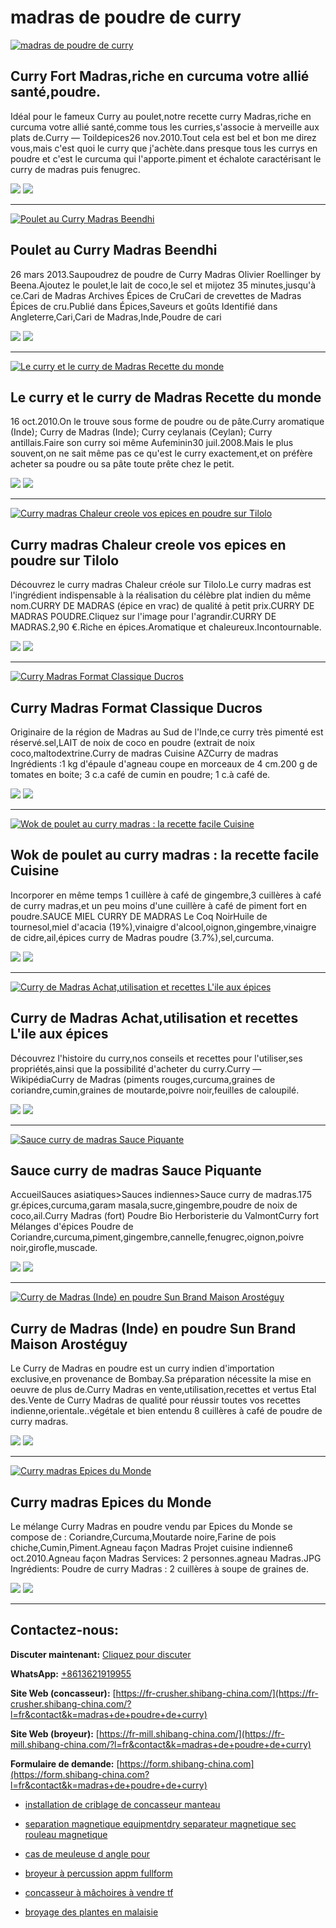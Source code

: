# madras de poudre de curry

<a href="https://swt.shibang-china.com/?l=fr&img&k=madras+de+poudre+de+curry" target="_blank">![madras de poudre de curry](http://static.shibang-china.com/all-800x300/257.jpg)</a>

## Curry Fort Madras,riche en curcuma votre allié santé,poudre.
Idéal pour le fameux Curry au poulet,notre recette curry Madras,riche en curcuma votre allié santé,comme tous les curries,s&#39;associe à merveille aux plats de.Curry — Toildepices26 nov.2010.Tout cela est bel et bon me direz vous,mais c&#39;est quoi le curry que j&#39;achète.dans presque tous les currys en poudre et c&#39;est le curcuma qui l&#39;apporte.piment et échalote caractérisant le curry de madras puis fenugrec.


<a href="https://whatsapp.shibangsoft.com/WhatsApp.php" target="_blank" title="WhatsApp">![](http://static.shibang-china.com/icon/whatsapp.png)</a> <a href="https://swt.shibang-china.com/?l=fr&icon&k=madras+de+poudre+de+curry" target="_blank">![](http://static.shibang-china.com/icon/chat-fr.png)</a>

---

<a href="https://swt.shibang-china.com/?l=fr&img&k=madras+de+poudre+de+curry" target="_blank">![Poulet au Curry Madras Beendhi](http://static.shibang-china.com/all-800x300/332.jpg)</a>

## Poulet au Curry Madras Beendhi
26 mars 2013.Saupoudrez de poudre de Curry Madras Olivier Roellinger by Beena.Ajoutez le poulet,le lait de coco,le sel et mijotez 35 minutes,jusqu&#39;à ce.Cari de Madras Archives Épices de CruCari de crevettes de Madras Épices de cru.Publié dans Épices,Saveurs et goûts Identifié dans Angleterre,Cari,Cari de Madras,Inde,Poudre de cari


<a href="https://whatsapp.shibangsoft.com/WhatsApp.php" target="_blank" title="WhatsApp">![](http://static.shibang-china.com/icon/whatsapp.png)</a> <a href="https://swt.shibang-china.com/?l=fr&icon&k=madras+de+poudre+de+curry" target="_blank">![](http://static.shibang-china.com/icon/chat-fr.png)</a>

---

<a href="https://swt.shibang-china.com/?l=fr&img&k=madras+de+poudre+de+curry" target="_blank">![Le curry et le curry de Madras Recette du monde](http://static.shibang-china.com/all-800x300/1049.jpg)</a>

## Le curry et le curry de Madras Recette du monde
16 oct.2010.On le trouve sous forme de poudre ou de pâte.Curry aromatique (Inde); Curry de Madras (Inde); Curry ceylanais (Ceylan); Curry antillais.Faire son curry soi même Aufeminin30 juil.2008.Mais le plus souvent,on ne sait même pas ce qu&#39;est le curry exactement,et on préfère acheter sa poudre ou sa pâte toute prête chez le petit.


<a href="https://whatsapp.shibangsoft.com/WhatsApp.php" target="_blank" title="WhatsApp">![](http://static.shibang-china.com/icon/whatsapp.png)</a> <a href="https://swt.shibang-china.com/?l=fr&icon&k=madras+de+poudre+de+curry" target="_blank">![](http://static.shibang-china.com/icon/chat-fr.png)</a>

---

<a href="https://swt.shibang-china.com/?l=fr&img&k=madras+de+poudre+de+curry" target="_blank">![Curry madras Chaleur creole vos epices en poudre sur Tilolo](http://static.shibang-china.com/all-800x300/1473.jpg)</a>

## Curry madras Chaleur creole vos epices en poudre sur Tilolo
Découvrez le curry madras Chaleur créole sur Tilolo.Le curry madras est l&#39;ingrédient indispensable à la réalisation du célèbre plat indien du même nom.CURRY DE MADRAS (épice en vrac) de qualité à petit prix.CURRY DE MADRAS POUDRE.Cliquez sur l&#39;image pour l&#39;agrandir.CURRY DE MADRAS.2,90 €.Riche en épices.Aromatique et chaleureux.Incontournable.


<a href="https://whatsapp.shibangsoft.com/WhatsApp.php" target="_blank" title="WhatsApp">![](http://static.shibang-china.com/icon/whatsapp.png)</a> <a href="https://swt.shibang-china.com/?l=fr&icon&k=madras+de+poudre+de+curry" target="_blank">![](http://static.shibang-china.com/icon/chat-fr.png)</a>

---

<a href="https://swt.shibang-china.com/?l=fr&img&k=madras+de+poudre+de+curry" target="_blank">![Curry Madras Format Classique Ducros](http://static.shibang-china.com/all-800x300/7.jpg)</a>

## Curry Madras Format Classique Ducros
Originaire de la région de Madras au Sud de l&#39;Inde,ce curry très pimenté est réservé.sel,LAIT de noix de coco en poudre (extrait de noix coco,maltodextrine.Curry de madras Cuisine AZCurry de madras Ingrédients :1 kg d&#39;épaule d&#39;agneau coupe en morceaux de 4 cm.200 g de tomates en boite; 3 c.a café de cumin en poudre; 1 c.à café de.


<a href="https://whatsapp.shibangsoft.com/WhatsApp.php" target="_blank" title="WhatsApp">![](http://static.shibang-china.com/icon/whatsapp.png)</a> <a href="https://swt.shibang-china.com/?l=fr&icon&k=madras+de+poudre+de+curry" target="_blank">![](http://static.shibang-china.com/icon/chat-fr.png)</a>

---

<a href="https://swt.shibang-china.com/?l=fr&img&k=madras+de+poudre+de+curry" target="_blank">![Wok de poulet au curry madras : la recette facile Cuisine](http://static.shibang-china.com/all-800x300/1181.jpg)</a>

## Wok de poulet au curry madras : la recette facile Cuisine
Incorporer en même temps 1 cuillère à café de gingembre,3 cuillères à café de curry madras,et un peu moins d&#39;une cuillère à café de piment fort en poudre.SAUCE MIEL CURRY DE MADRAS Le Coq NoirHuile de tournesol,miel d&#39;acacia (19%),vinaigre d&#39;alcool,oignon,gingembre,vinaigre de cidre,ail,épices curry de Madras poudre (3.7%),sel,curcuma.


<a href="https://whatsapp.shibangsoft.com/WhatsApp.php" target="_blank" title="WhatsApp">![](http://static.shibang-china.com/icon/whatsapp.png)</a> <a href="https://swt.shibang-china.com/?l=fr&icon&k=madras+de+poudre+de+curry" target="_blank">![](http://static.shibang-china.com/icon/chat-fr.png)</a>

---

<a href="https://swt.shibang-china.com/?l=fr&img&k=madras+de+poudre+de+curry" target="_blank">![Curry de Madras Achat,utilisation et recettes L&#39;ile aux épices](http://static.shibang-china.com/all-800x300/698.jpg)</a>

## Curry de Madras Achat,utilisation et recettes L&#39;ile aux épices
Découvrez l&#39;histoire du curry,nos conseils et recettes pour l&#39;utiliser,ses propriétés,ainsi que la possibilité d&#39;acheter du curry.Curry — WikipédiaCurry de Madras (piments rouges,curcuma,graines de coriandre,cumin,graines de moutarde,poivre noir,feuilles de caloupilé.


<a href="https://whatsapp.shibangsoft.com/WhatsApp.php" target="_blank" title="WhatsApp">![](http://static.shibang-china.com/icon/whatsapp.png)</a> <a href="https://swt.shibang-china.com/?l=fr&icon&k=madras+de+poudre+de+curry" target="_blank">![](http://static.shibang-china.com/icon/chat-fr.png)</a>

---

<a href="https://swt.shibang-china.com/?l=fr&img&k=madras+de+poudre+de+curry" target="_blank">![Sauce curry de madras Sauce Piquante](http://static.shibang-china.com/all-800x300/591.jpg)</a>

## Sauce curry de madras Sauce Piquante
AccueilSauces asiatiques&gt;Sauces indiennes&gt;Sauce curry de madras.175 gr.épices,curcuma,garam masala,sucre,gingembre,poudre de noix de coco,ail.Curry Madras (fort) Poudre Bio Herboristerie du ValmontCurry fort Mélanges d&#39;épices Poudre de Coriandre,curcuma,piment,gingembre,cannelle,fenugrec,oignon,poivre noir,girofle,muscade.


<a href="https://whatsapp.shibangsoft.com/WhatsApp.php" target="_blank" title="WhatsApp">![](http://static.shibang-china.com/icon/whatsapp.png)</a> <a href="https://swt.shibang-china.com/?l=fr&icon&k=madras+de+poudre+de+curry" target="_blank">![](http://static.shibang-china.com/icon/chat-fr.png)</a>

---

<a href="https://swt.shibang-china.com/?l=fr&img&k=madras+de+poudre+de+curry" target="_blank">![Curry de Madras (Inde) en poudre Sun Brand Maison Arostéguy](http://static.shibang-china.com/all-800x300/1195.jpg)</a>

## Curry de Madras (Inde) en poudre Sun Brand Maison Arostéguy
Le Curry de Madras en poudre est un curry indien d&#39;importation exclusive,en provenance de Bombay.Sa préparation nécessite la mise en oeuvre de plus de.Curry Madras en vente,utilisation,recettes et vertus Etal des.Vente de Curry Madras de qualité pour réussir toutes vos recettes indienne,orientale..végétale et bien entendu 8 cuillères à café de poudre de curry madras.


<a href="https://whatsapp.shibangsoft.com/WhatsApp.php" target="_blank" title="WhatsApp">![](http://static.shibang-china.com/icon/whatsapp.png)</a> <a href="https://swt.shibang-china.com/?l=fr&icon&k=madras+de+poudre+de+curry" target="_blank">![](http://static.shibang-china.com/icon/chat-fr.png)</a>

---

<a href="https://swt.shibang-china.com/?l=fr&img&k=madras+de+poudre+de+curry" target="_blank">![Curry madras Epices du Monde](http://static.shibang-china.com/all-800x300/622.jpg)</a>

## Curry madras Epices du Monde
Le mélange Curry Madras en poudre vendu par Epices du Monde se compose de : Coriandre,Curcuma,Moutarde noire,Farine de pois chiche,Cumin,Piment.Agneau façon Madras Projet cuisine indienne6 oct.2010.Agneau façon Madras Services: 2 personnes.agneau Madras.JPG Ingrédients: Poudre de curry Madras : 2 cuillères à soupe de graines de.


<a href="https://whatsapp.shibangsoft.com/WhatsApp.php" target="_blank" title="WhatsApp">![](http://static.shibang-china.com/icon/whatsapp.png)</a> <a href="https://swt.shibang-china.com/?l=fr&icon&k=madras+de+poudre+de+curry" target="_blank">![](http://static.shibang-china.com/icon/chat-fr.png)</a>

---
## Contactez-nous:

**Discuter maintenant:** [Cliquez pour discuter](https://swt.shibang-china.com?l=fr&contact&k=madras+de+poudre+de+curry)

**WhatsApp:**  [+8613621919955](https://whatsapp.shibangsoft.com/WhatsApp.php)

**Site Web (concasseur):** [https://fr-crusher.shibang-china.com/](https://fr-crusher.shibang-china.com/?l=fr&contact&k=madras+de+poudre+de+curry)

**Site Web (broyeur):** [https://fr-mill.shibang-china.com/](https://fr-mill.shibang-china.com/?l=fr&contact&k=madras+de+poudre+de+curry)

**Formulaire de demande:** [https://form.shibang-china.com](https://form.shibang-china.com?l=fr&contact&k=madras+de+poudre+de+curry)

* [installation de criblage de concasseur manteau](../38/installation%20de%20criblage%20de%20concasseur%20manteau.md)

* [separation magnetique equipmentdry separateur magnetique sec rouleau magnetique](../36/separation%20magnetique%20equipmentdry%20separateur%20magnetique%20sec%20rouleau%20magnetique.md)

* [cas de meuleuse d angle pour](../34/cas%20de%20meuleuse%20d%20angle%20pour.md)

* [broyeur à percussion appm fullform](../26/broyeur%20%C3%A0%20percussion%20appm%20fullform.md)

* [concasseur à mâchoires à vendre tf](../36/concasseur%20%C3%A0%20m%C3%A2choires%20%C3%A0%20vendre%20tf.md)

* [broyage des plantes en malaisie](../30/broyage%20des%20plantes%20en%20malaisie.md)